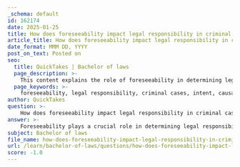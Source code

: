 ```yaml
---
_schema: default
id: 162174
date: 2025-01-25
title: How does foreseeability impact legal responsibility in criminal cases?
article_title: How does foreseeability impact legal responsibility in criminal cases?
date_format: MMM DD, YYYY
post_on_text: Posted on
seo:
  title: QuickTakes | Bachelor of laws
  page_description: >-
    This content explains the role of foreseeability in determining legal responsibility, intent, and causation in criminal law, highlighting its importance in establishing links between actions and harm.
  page_keywords: >-
    foreseeability, legal responsibility, criminal cases, intent, causation, specific intent, general intent, predictable outcomes, legal causation, but for test, legal liability, homicide, moral blameworthiness, manslaughter, murder
author: QuickTakes
question: >-
    How does foreseeability impact legal responsibility in criminal cases?
answer: >-
    Foreseeability plays a crucial role in determining legal responsibility in criminal cases, particularly in establishing intent and causation. In criminal law, intent refers to the mental state of a person when committing an act, which can be categorized into specific intent (the person intended the exact result) and general intent (the person intended to commit the act but not necessarily the result). Foreseeability relates to whether a reasonable person could predict the outcome of an action.\n\nWhen assessing foreseeability, courts often consider whether the consequences of an action were predictable. For example, if an individual throws a rock into a crowd intending to scare people, and it inadvertently injures someone, the injury may be deemed foreseeable. This establishes a link between the individual's actions and the resulting harm, which is essential for proving intent.\n\nIn terms of legal causation, the principle often involves the "but for" test, which asks whether the harm would have occurred "but for" the defendant's actions. If the outcome is foreseeable, it strengthens the argument for legal causation. For instance, if a driver runs a red light and causes an accident, the foreseeability of an accident occurring as a result of running the red light supports the establishment of legal liability.\n\nMoreover, foreseeability can influence the classification of homicide and other criminal offenses. For example, if a person uses a firearm in a manner that could foreseeably result in death or serious injury, this may elevate the charge to a more serious offense, such as manslaughter or murder, depending on the intent and circumstances.\n\nIn summary, foreseeability impacts legal responsibility by establishing a connection between the defendant's actions and the resulting harm, influencing both the determination of intent and the application of legal causation. This concept is vital in assessing liability and moral blameworthiness in criminal cases.
subject: Bachelor of laws
file_name: how-does-foreseeability-impact-legal-responsibility-in-criminal-cases.md
url: /learn/bachelor-of-laws/questions/how-does-foreseeability-impact-legal-responsibility-in-criminal-cases
score: -1.0
---
```


&nbsp;